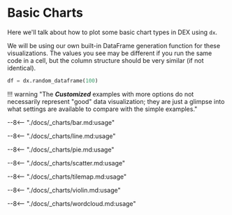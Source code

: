 # Basic Charts

Here we'll talk about how to plot some basic chart types in DEX using `dx`.

<!-- --8<-- [start:intro] -->
We will be using our own built-in DataFrame generation function for these visualizations.
The values you see may be different if you run the same code in a cell, but the column structure should be very similar (if not identical).
```python
df = dx.random_dataframe(100)
```

!!! warning "The _**Customized**_ examples with more options do not necessarily represent "good" data visualization; they are just a glimpse into what settings are available to compare with the simple examples."    
<!-- --8<-- [end:intro] -->

--8<-- "./docs/_charts/bar.md:usage"

--8<-- "./docs/_charts/line.md:usage"

--8<-- "./docs/_charts/pie.md:usage"

--8<-- "./docs/_charts/scatter.md:usage"

--8<-- "./docs/_charts/tilemap.md:usage"

--8<-- "./docs/_charts/violin.md:usage"

--8<-- "./docs/_charts/wordcloud.md:usage"
